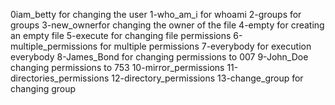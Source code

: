 0iam_betty for changing the user
1-who_am_i for whoami
2-groups for groups
3-new_ownerfor changing the owner of the file
4-empty for creating an empty file 
 5-execute for changing file permissions 
6-multiple_permissions for multiple permissions
7-everybody for execution everybody
8-James_Bond for changing permissions to 007
9-John_Doe changing permissions to 753
10-mirror_permissions
11-directories_permissions
12-directory_permissions
13-change_group for changing group
